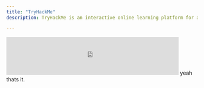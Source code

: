 ```yaml
---
title: "TryHackMe"
description: TryHackMe is an interactive online learning platform for anyone interested in cybersecurity. It offers a wide variety of hands-on labs, guided learning paths, and Capture the Flag (CTF) challenges designed to teach and enhance practical hacking skills.

---
```

<iframe src="https://tryhackme.com/api/v2/badges/public-profile?userPublicId=3532966" style="border:none;width:90%;height:100px"></iframe>
yeah thats it.

